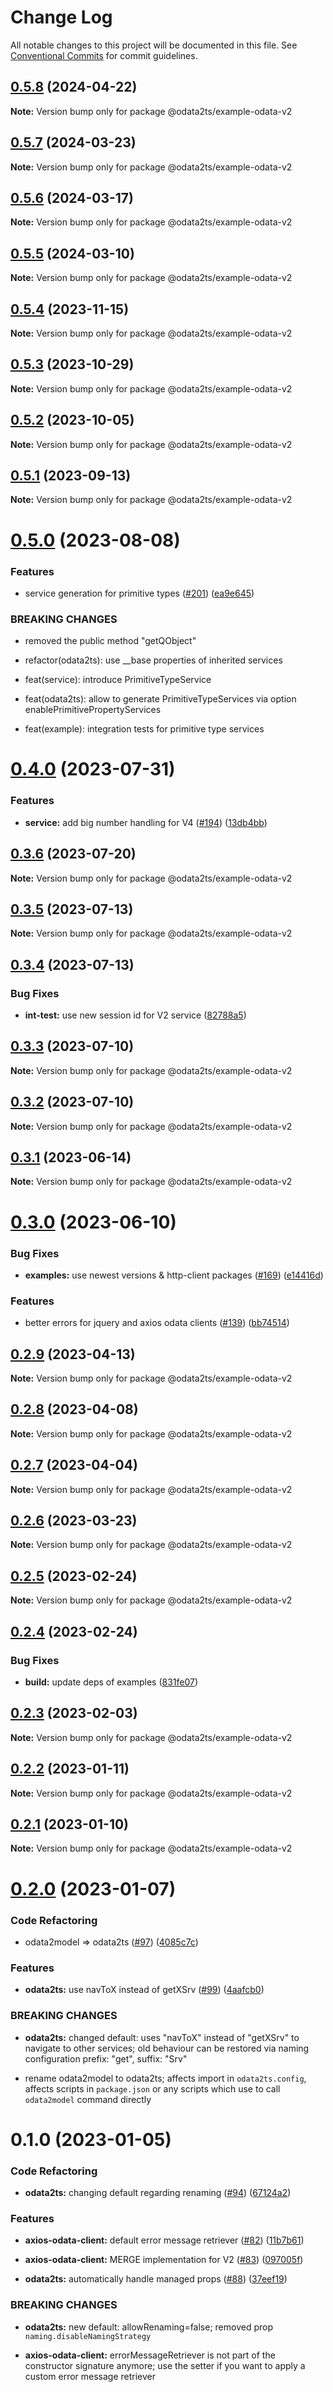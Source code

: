 # Change Log

All notable changes to this project will be documented in this file.
See [Conventional Commits](https://conventionalcommits.org) for commit guidelines.

## [0.5.8](https://github.com/odata2ts/odata2ts/compare/@odata2ts/example-odata-v2@0.5.7...@odata2ts/example-odata-v2@0.5.8) (2024-04-22)

**Note:** Version bump only for package @odata2ts/example-odata-v2

## [0.5.7](https://github.com/odata2ts/odata2ts/compare/@odata2ts/example-odata-v2@0.5.6...@odata2ts/example-odata-v2@0.5.7) (2024-03-23)

**Note:** Version bump only for package @odata2ts/example-odata-v2

## [0.5.6](https://github.com/odata2ts/odata2ts/compare/@odata2ts/example-odata-v2@0.5.5...@odata2ts/example-odata-v2@0.5.6) (2024-03-17)

**Note:** Version bump only for package @odata2ts/example-odata-v2

## [0.5.5](https://github.com/odata2ts/odata2ts/compare/@odata2ts/example-odata-v2@0.5.4...@odata2ts/example-odata-v2@0.5.5) (2024-03-10)

**Note:** Version bump only for package @odata2ts/example-odata-v2

## [0.5.4](https://github.com/odata2ts/odata2ts/compare/@odata2ts/example-odata-v2@0.5.3...@odata2ts/example-odata-v2@0.5.4) (2023-11-15)

**Note:** Version bump only for package @odata2ts/example-odata-v2

## [0.5.3](https://github.com/odata2ts/odata2ts/compare/@odata2ts/example-odata-v2@0.5.2...@odata2ts/example-odata-v2@0.5.3) (2023-10-29)

**Note:** Version bump only for package @odata2ts/example-odata-v2

## [0.5.2](https://github.com/odata2ts/odata2ts/compare/@odata2ts/example-odata-v2@0.5.1...@odata2ts/example-odata-v2@0.5.2) (2023-10-05)

**Note:** Version bump only for package @odata2ts/example-odata-v2

## [0.5.1](https://github.com/odata2ts/odata2ts/compare/@odata2ts/example-odata-v2@0.5.0...@odata2ts/example-odata-v2@0.5.1) (2023-09-13)

**Note:** Version bump only for package @odata2ts/example-odata-v2

# [0.5.0](https://github.com/odata2ts/odata2ts/compare/@odata2ts/example-odata-v2@0.4.0...@odata2ts/example-odata-v2@0.5.0) (2023-08-08)

### Features

* service generation for primitive types ([#201](https://github.com/odata2ts/odata2ts/issues/201)) ([ea9e645](https://github.com/odata2ts/odata2ts/commit/ea9e6452f6b4033c489fbceaf6b75591b550a3f1))

### BREAKING CHANGES

* removed the public method "getQObject"

* refactor(odata2ts): use __base properties of inherited services

* feat(service): introduce PrimitiveTypeService

* feat(odata2ts): allow to generate PrimitiveTypeServices via option enablePrimitivePropertyServices

* feat(example): integration tests for primitive type services

# [0.4.0](https://github.com/odata2ts/odata2ts/compare/@odata2ts/example-odata-v2@0.3.6...@odata2ts/example-odata-v2@0.4.0) (2023-07-31)

### Features

* **service:** add big number handling for V4 ([#194](https://github.com/odata2ts/odata2ts/issues/194)) ([13db4bb](https://github.com/odata2ts/odata2ts/commit/13db4bbf677c20c65767bbc8342390750c43253b))

## [0.3.6](https://github.com/odata2ts/odata2ts/compare/@odata2ts/example-odata-v2@0.3.5...@odata2ts/example-odata-v2@0.3.6) (2023-07-20)

**Note:** Version bump only for package @odata2ts/example-odata-v2

## [0.3.5](https://github.com/odata2ts/odata2ts/compare/@odata2ts/example-odata-v2@0.3.4...@odata2ts/example-odata-v2@0.3.5) (2023-07-13)

**Note:** Version bump only for package @odata2ts/example-odata-v2

## [0.3.4](https://github.com/odata2ts/odata2ts/compare/@odata2ts/example-odata-v2@0.3.3...@odata2ts/example-odata-v2@0.3.4) (2023-07-13)

### Bug Fixes

* **int-test:** use new session id for V2 service ([82788a5](https://github.com/odata2ts/odata2ts/commit/82788a5a3d88f646c82b37db680bcf76fc243716))

## [0.3.3](https://github.com/odata2ts/odata2ts/compare/@odata2ts/example-odata-v2@0.3.2...@odata2ts/example-odata-v2@0.3.3) (2023-07-10)

**Note:** Version bump only for package @odata2ts/example-odata-v2

## [0.3.2](https://github.com/odata2ts/odata2ts/compare/@odata2ts/example-odata-v2@0.3.1...@odata2ts/example-odata-v2@0.3.2) (2023-07-10)

**Note:** Version bump only for package @odata2ts/example-odata-v2

## [0.3.1](https://github.com/odata2ts/odata2ts/compare/@odata2ts/example-odata-v2@0.3.0...@odata2ts/example-odata-v2@0.3.1) (2023-06-14)

**Note:** Version bump only for package @odata2ts/example-odata-v2

# [0.3.0](https://github.com/odata2ts/odata2ts/compare/@odata2ts/example-odata-v2@0.2.9...@odata2ts/example-odata-v2@0.3.0) (2023-06-10)

### Bug Fixes

* **examples:** use newest versions & http-client packages ([#169](https://github.com/odata2ts/odata2ts/issues/169)) ([e14416d](https://github.com/odata2ts/odata2ts/commit/e14416d5fd98e2ebd14081400a6b8368e01dd623))

### Features

* better errors for jquery and axios odata clients ([#139](https://github.com/odata2ts/odata2ts/issues/139)) ([bb74514](https://github.com/odata2ts/odata2ts/commit/bb745144fb37235ad9864ab78eebbecf1d69107c))

## [0.2.9](https://github.com/odata2ts/odata2ts/compare/@odata2ts/example-odata-v2@0.2.8...@odata2ts/example-odata-v2@0.2.9) (2023-04-13)

**Note:** Version bump only for package @odata2ts/example-odata-v2

## [0.2.8](https://github.com/odata2ts/odata2ts/compare/@odata2ts/example-odata-v2@0.2.7...@odata2ts/example-odata-v2@0.2.8) (2023-04-08)

**Note:** Version bump only for package @odata2ts/example-odata-v2

## [0.2.7](https://github.com/odata2ts/odata2ts/compare/@odata2ts/example-odata-v2@0.2.6...@odata2ts/example-odata-v2@0.2.7) (2023-04-04)

**Note:** Version bump only for package @odata2ts/example-odata-v2

## [0.2.6](https://github.com/odata2ts/odata2ts/compare/@odata2ts/example-odata-v2@0.2.5...@odata2ts/example-odata-v2@0.2.6) (2023-03-23)

**Note:** Version bump only for package @odata2ts/example-odata-v2

## [0.2.5](https://github.com/odata2ts/odata2ts/compare/@odata2ts/example-odata-v2@0.2.4...@odata2ts/example-odata-v2@0.2.5) (2023-02-24)

**Note:** Version bump only for package @odata2ts/example-odata-v2

## [0.2.4](https://github.com/odata2ts/odata2ts/compare/@odata2ts/example-odata-v2@0.2.3...@odata2ts/example-odata-v2@0.2.4) (2023-02-24)

### Bug Fixes

* **build:** update deps of examples ([831fe07](https://github.com/odata2ts/odata2ts/commit/831fe07197f999dde9509a9166f189b49dccc8bc))

## [0.2.3](https://github.com/odata2ts/odata2ts/compare/@odata2ts/example-odata-v2@0.2.2...@odata2ts/example-odata-v2@0.2.3) (2023-02-03)

**Note:** Version bump only for package @odata2ts/example-odata-v2

## [0.2.2](https://github.com/odata2ts/odata2ts/compare/@odata2ts/example-odata-v2@0.2.1...@odata2ts/example-odata-v2@0.2.2) (2023-01-11)

**Note:** Version bump only for package @odata2ts/example-odata-v2

## [0.2.1](https://github.com/odata2ts/odata2ts/compare/@odata2ts/example-odata-v2@0.2.0...@odata2ts/example-odata-v2@0.2.1) (2023-01-10)

**Note:** Version bump only for package @odata2ts/example-odata-v2

# [0.2.0](https://github.com/odata2ts/odata2ts/compare/@odata2ts/example-odata-v2@0.1.0...@odata2ts/example-odata-v2@0.2.0) (2023-01-07)

### Code Refactoring

* odata2model => odata2ts ([#97](https://github.com/odata2ts/odata2ts/issues/97)) ([4085c7c](https://github.com/odata2ts/odata2ts/commit/4085c7ccf173c6712c5238f8b43e86842eecb19a))

### Features

* **odata2ts:** use navToX instead of getXSrv ([#99](https://github.com/odata2ts/odata2ts/issues/99)) ([4aafcb0](https://github.com/odata2ts/odata2ts/commit/4aafcb0cd307748feed4df075459e17e83876f3b))

### BREAKING CHANGES

* **odata2ts:** changed default: uses "navToX" instead of "getXSrv" to navigate to other services; old behaviour can be restored via naming configuration prefix: "get", suffix: "Srv"

* rename odata2model to odata2ts; affects import in `odata2ts.config`, affects scripts in `package.json` or any scripts which use to call `odata2model` command directly

# 0.1.0 (2023-01-05)

### Code Refactoring

* **odata2ts:** changing default regarding renaming ([#94](https://github.com/odata2ts/odata2ts/issues/94)) ([67124a2](https://github.com/odata2ts/odata2ts/commit/67124a206d28442e86ab4db50b4aa3eb17056727))

### Features

* **axios-odata-client:** default error message retriever ([#82](https://github.com/odata2ts/odata2ts/issues/82)) ([11b7b61](https://github.com/odata2ts/odata2ts/commit/11b7b6171291ba78c2e2b4c7ab39a6c425d02cf1))

* **axios-odata-client:** MERGE implementation for V2 ([#83](https://github.com/odata2ts/odata2ts/issues/83)) ([097005f](https://github.com/odata2ts/odata2ts/commit/097005fda1f4008c1fe3ea71f177697867e761fe))

* **odata2ts:** automatically handle managed props ([#88](https://github.com/odata2ts/odata2ts/issues/88)) ([37eef19](https://github.com/odata2ts/odata2ts/commit/37eef1918f25a4943ae19475dc987463639ab9f4))

### BREAKING CHANGES

* **odata2ts:** new default: allowRenaming=false; removed prop `naming.disableNamingStrategy`

* **axios-odata-client:** errorMessageRetriever is not part of the constructor signature anymore; use the setter if you want to apply a custom error message retriever
